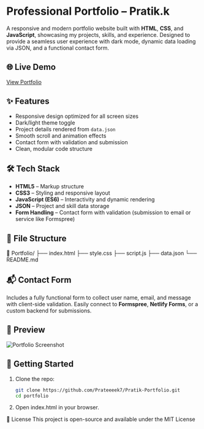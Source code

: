 # Professional Portfolio – Pratik.k

A responsive and modern portfolio website built with **HTML**, **CSS**, and **JavaScript**, showcasing my projects, skills, and experience. Designed to provide a seamless user experience with dark mode, dynamic data loading via JSON, and a functional contact form.

## 🌐 Live Demo

[View Portfolio](#) <!-- Add your live GitHub Pages or hosted link here -->

## ✨ Features

- Responsive design optimized for all screen sizes
- Dark/light theme toggle
- Project details rendered from `data.json`
- Smooth scroll and animation effects
- Contact form with validation and submission
- Clean, modular code structure

## 🛠 Tech Stack

- **HTML5** – Markup structure
- **CSS3** – Styling and responsive layout
- **JavaScript (ES6)** – Interactivity and dynamic rendering
- **JSON** – Project and skill data storage
- **Form Handling** – Contact form with validation (submission to email or service like Formspree)

## 📁 File Structure
📂 Portfolio/
├── index.html
├── style.css
├── script.js
├── data.json
└── README.md


## 📬 Contact Form

Includes a fully functional form to collect user name, email, and message with client-side validation. Easily connect to **Formspree**, **Netlify Forms**, or a custom backend for submissions.

## 📸 Preview

![Portfolio Screenshot](assets/preview.png) <!-- Add![Screenshot 2025-06-09 at 9 39 53 PM](https://github.com/user-attachments/assets/342a1178-ad3f-42f9-bf54-db72d9219362)
 a real screenshot if available -->

## 🚀 Getting Started

1. Clone the repo:
   ```bash
   git clone https://github.com/Prateeeek7/Pratik-Portfolio.git
   cd portfolio
2. Open index.html in your browser.

📄 License
This project is open-source and available under the MIT License
